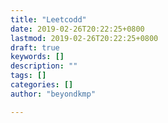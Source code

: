 ```yaml
---
title: "Leetcodd"
date: 2019-02-26T20:22:25+0800
lastmod: 2019-02-26T20:22:25+0800
draft: true
keywords: []
description: ""
tags: []
categories: []
author: "beyondkmp"

---
```


<!--more-->
